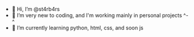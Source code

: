 - 👋 Hi, I’m @st4rb4rs
- 👀 I’m very new to coding, and I'm working mainly in personal projects ^-^
- 🌱 I’m currently learning python, html, css, and soon js
